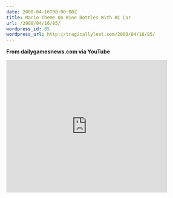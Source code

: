 ```yaml
---
date: 2008-04-16T00:00:00Z
title: Mario Theme On Wine Bottles With RC Car
url: /2008/04/16/85/
wordpress_id: 85
wordpress_url: http://tragicallyleet.com/2008/04/16/85/
---
```


<strong>From dailygamesnews.com via YouTube</strong>

<embed type="application/x-shockwave-flash" width="425" height="350" src="http://youtube.com/v/RqB4ELGL_Lc"></embed>
